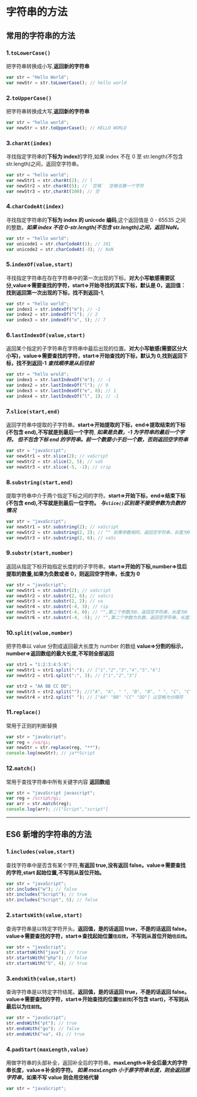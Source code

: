 # 字符串的方法

## 常用的字符串的方法

### 1.`toLowerCase()`

把字符串转换成小写,**返回新的字符串**

```js
var str = "Hello World";
var newStr = str.toLowerCase(); // hello world
```

### 2.`toUpperCase()`

把字符串转换成大写,**返回新的字符串**

```js
var str = "hello world";
var newStr = str.toUpperCase(); // HELLO WORLD
```

### 3.`charAt(index)`

寻找指定字符串的**下标为 index**的字符,如果 index 不在 0 至 str.length(不包含 str.length)之间，返回空字符串。

```js
var str = "hello world";
var newStr1 = str.charAt(2); // l
var newStr2 = str.charAt(5); // `空格`  空格也算一个字符
var newStr3 = str,charAt(100); // 空
```

### 4.`charCodeAt(index)`

寻找指定字符串的**下标为 index 的 unicode 编码**,这个返回值是 0 - 65535 之间的整数。**_如果 index 不在 0-str.length(不包含 str.length)之间，返回 NaN。_**

```js
var str = "hello world";
var unicode1 = str.charCodeAt(1); // 101
var unicode2 = str.charCodeAt(-3); // NaN
```

### 5.`indexOf(value,start)`

寻找指定字符串在存在字符串中的第一次出现的下标。**对大小写敏感需要区分,value=>需要查找的字符，start=>开始寻找的其实下标，默认是 0，返回值：找到返回第一次出现的下标，找不到返回-1**,

```js
var str = "hello world";
var index1 = str.indexOf("m"); // -1
var index2 = str.indexOf("l"); // 2
var index3 = str.indexOf("o", 5); // 7
```

### 6.`lastIndexOf(value,start)`

返回某个指定的子字符串在字符串中最后出现的位置。**对大小写敏感(需要区分大小写)，value=>需要查找的字符，start=>开始查找的下标，默认为 0,找到返回下标，找不到返回-1** **_查找顺序是从后往前_**

```js
var str = "hello wrold";
var index1 = str.lastIndexOf("m"); // -1
var index2 = str.lastIndexOf("l"); // 9
var index3 = str.lastIndexOf("e", 8); // 1
var index4 = str.lastIndexOf("l", 1); // -1
```

### 7.`slice(start,end)`

返回字符串中提取的子字符串。**start=>开始提取的下标，end=>提取结束的下标(不包含 end),不写就是到最后一个字符**, **_如果是负数，-1 为字符串的最后一个字符。 但不包含下标 end 的字符串。前一个数要小于后一个数，否则返回空字符串_**

```js
var str = "javaScript";
var newStr1 = str.slice(2); // vaScript
var newStr2 = str.slice(2, 5); // vaS
var newStr3 = str.slice(-5, -1); // crip
```

### 8.`substring(start,end)`

提取字符串中介于两个指定下标之间的字符。**start=>开始下标，end=>结束下标(不包含 end),不写就是到最后一位字符。** **_与`slice()`区别是不接受参数为负数的情况_**

```js
var str = "javaScript";
var newStr1 = str.substring(2); // vaScript
var newStr2 = str.substring(2, 2); // "" 如果参数相同，返回空字符串，长度为0
var newStr3 = str.substring(2, 6); // vaSc
```

### 9.`substr(start,number)`

返回从指定下标开始指定长度的的子字符串。**start=>开始的下标,number=>往后提取的数量,如果为负数或者 0，则返回空字符串，长度为 0**

```js
var str = "javaScript";
var newStr1 = str.substr(2); // vaScript
var newStr2 = str.substr(2, 6); // vaScri
var newStr3 = str.substr(2, 2); // va
var newStr4 = str.substr(-4, 3); // rip
var newStr5 = str.substr(-4, 0); // "",第二个参数为0，返回空字符串，长度为0
var newStr6 = str.substr(-4, -5); // "",第二个参数为负数，返回空字符串，长度为0
```

### 10.`split(value,number)`

把字符串以 value 分割成返回最大长度为 number 的数组 **value=>分割的标示，number=>返回数组的最大长度,不写则全部返回**

```js
var str1 = "1:2:3:4:5:6";
var newStr1 = str1.split(":"); // ["1","2","3","4","5","6"]
var newStr2 = str1.split(":", 3); // ["1","2","3"]

var str2 = "AA BB CC DD";
var newStr3 = str2.split(""); //["A", "A", " ", "B", "B", " ", "C", "C", " ", "D", "D"] 如果把空字符串 ("")用作分割符，那么字符串的每个字符之间都会被分割
var newStr4 = str2.split(" "); // ["AA" "BB" "CC" "DD"] 以空格为分隔符
```

### 11.`replace()`

常用于正则的判断替换

```js
var str = "javaScript";
var reg = /va/gi;
var newStr = str.replace(reg, "**");
console.log(newStr); // ja**Script
```

### 12.`match()`

常用于查找字符串中所有关键字内容 **返回数组**

```js
var str = "javaScript javascript";
var reg = /script/gi;
var arr = str.match(reg);
console.log(arr); //["Script","script"]
```

---

## ES6 新增的字符串的方法

### 1.`includes(value,start)`

查找字符串中是否含有某个字符,**有返回 true,没有返回 false。value=>需要查找的字符,start 起始位置,不写则从首位开始。**

```js
var str = "javaScript";
str.includes("w"); // false
str.includes("Script"); // true
str.includes("Script", 5); // false
```

### 2.`startsWith(value,start)`

查询字符串是以特定字符开头。**返回值，是的话返回 true，不是的话返回 false。value=>需要查找的字符，start=>查找起始位置`往后找`，不写则从首位开始`往后找`。**

```js
var str = "javaScript";
str.startsWith("java"); // true
str.startsWith("php"); // false
str.startsWith("S", 4); // true
```

### 3.`endsWith(value,start)`

查询字符串是以特定字符结尾。**返回值，是的话返回 true，不是的话返回 false。value=>需要查找的字符，start=>开始查找的位置`往前找`(不包含 start)，不写则从最后以为`往前找`。**

```js
var str = "javaScript";
str.endsWith("pt"); // true
str.endsWith("go"); // false
str.endsWith("va", 4); // true
```

### 4.`padStart(maxLength,value)`

用做字符串的头部补全，返回补全后的字符串。**maxLength=>补全后最大的字符串长度，value=>补全的字符。** **_如果 maxLength 小于原字符串长度，则会返回原字符串_，如果不写 value 则会用空格代替**

```js
var str = "javaScript";
```
